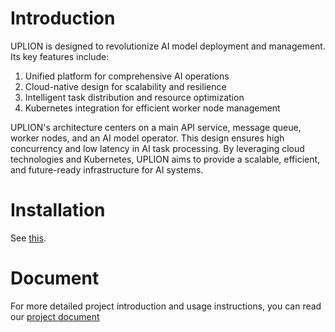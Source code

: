 # Introduction

UPLION is designed to revolutionize AI model deployment and management. Its key features include:

1. Unified platform for comprehensive AI operations
2. Cloud-native design for scalability and resilience
3. Intelligent task distribution and resource optimization
4. Kubernetes integration for efficient worker node management

UPLION's architecture centers on a main API service, message queue, worker nodes, and an AI model operator. This design ensures high concurrency and low latency in AI task processing. By leveraging cloud technologies and Kubernetes, UPLION aims to provide a scalable, efficient, and future-ready infrastructure for AI systems.

# Installation

See [this](https://github.com/uplion/infra-config?tab=readme-ov-file#how-to-use).

# Document

For more detailed project introduction and usage instructions, you can read our [project document](../Document.md)
